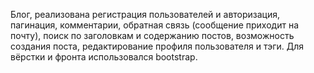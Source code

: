 Блог, реализована регистрация пользователей и авторизация, пагинация, комментарии, обратная связь (сообщение приходит на почту), поиск по заголовкам и содержанию постов, возможность создания поста, редактирование профиля пользователя и тэги. Для вёрстки и фронта использовался bootstrap.
